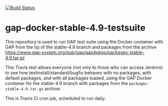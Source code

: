 [![Build Status](https://travis-ci.org/gap-infra/gap-docker-stable-4.9-testsuite.svg?branch=master)](https://travis-ci.org/gap-infra/gap-docker-stable-4.9-testsuite)

# gap-docker-stable-4.9-testsuite

This repository is used to run GAP test suite using the Docker container
with GAP from the tip of the stable-4.9 branch and packages from the archive
https://www.gap-system.org/pub/gap/gap4pkgs/packages-stable-4.9.tar.gz

This Travis test allows everyone (not only to those who can access Jenkins)
to see how testinstall/standard/bugfix behaves with no packages, with default
packages, and with all packages loaded, using the GAP Docker container for
the stable-4.9 branch with packages from the `packages-stable-4.9.tar.gz` archive.

This is Travis CI cron job, scheduled to run daily.
